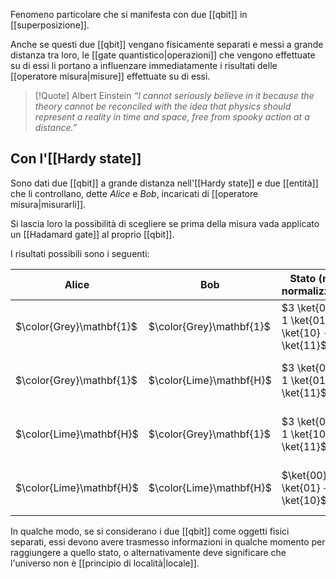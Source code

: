 Fenomeno particolare che si manifesta con due [[qbit]] in [[superposizione]].

Anche se questi due [[qbit]] vengano fisicamente separati e messi a grande distanza tra loro, le [[gate quantistico|operazioni]] che vengono effettuate su di essi li portano a influenzare immediatamente i risultati delle [[operatore misura|misure]] effettuate su di essi.

> [!Quote] Albert Einstein
> _“I cannot seriously believe in it because the theory cannot be reconciled with the idea that physics should represent a reality in time and space, free from spooky action at a distance.”_ 

## Con l'[[Hardy state]]

Sono dati due [[qbit]] a grande distanza nell'[[Hardy state]] e due [[entità]] che li controllano, dette *Alice* e *Bob*, incaricati di [[operatore misura|misurarli]].

Si lascia loro la possibilità di scegliere se prima della misura vada applicato un [[Hadamard gate]] al proprio [[qbit]].

I risultati possibili sono i seguenti:

| Alice                    | Bob                      | Stato (non normalizzato)                            | Note                                   |
| ------------------------ | ------------------------ | --------------------------------------------------- | -------------------------------------- |
| $\color{Grey}\mathbf{1}$ | $\color{Grey}\mathbf{1}$ | $3 \ket{00} + 1 \ket{01} + 1 \ket{10} - 1 \ket{11}$ | Tutti i risultati sono possibili.      |
| $\color{Grey}\mathbf{1}$ | $\color{Lime}\mathbf{H}$ | $3 \ket{00} + 1 \ket{01} + \ket{11}$                | È impossibile il risultato $\ket{10}$. |
| $\color{Lime}\mathbf{H}$ | $\color{Grey}\mathbf{1}$ | $3 \ket{00} + 1 \ket{10} + \ket{11}$                | È impossibile il risultato $\ket{01}$. |
| $\color{Lime}\mathbf{H}$ | $\color{Lime}\mathbf{H}$ | $\ket{00} + \ket{01} + \ket{10}$                    | È impossibile il risultato $\ket{11}$. |

In qualche modo, se si considerano i due [[qbit]] come oggetti fisici separati, essi devono avere trasmesso informazioni in qualche momento per raggiungere a quello stato, o alternativamente deve significare che l'universo non è [[principio di località|locale]].
